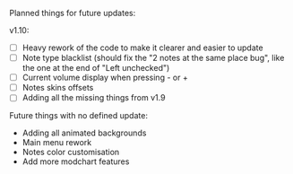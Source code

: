 Planned things for future updates:

v1.10:
- [ ] Heavy rework of the code to make it clearer and easier to update
- [ ] Note type blacklist (should fix the "2 notes at the same place bug", like the one at the end of "Left unchecked")
- [ ] Current volume display when pressing - or +
- [ ] Notes skins offsets
- [ ] Adding all the missing things from v1.9

Future things with no defined update:
  - Adding all animated backgrounds
  - Main menu rework
  - Notes color customisation
  - Add more modchart features
